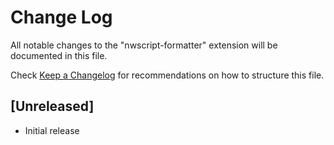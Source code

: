 # Change Log

All notable changes to the "nwscript-formatter" extension will be documented in this file.

Check [Keep a Changelog](http://keepachangelog.com/) for recommendations on how to structure this file.

## [Unreleased]

- Initial release